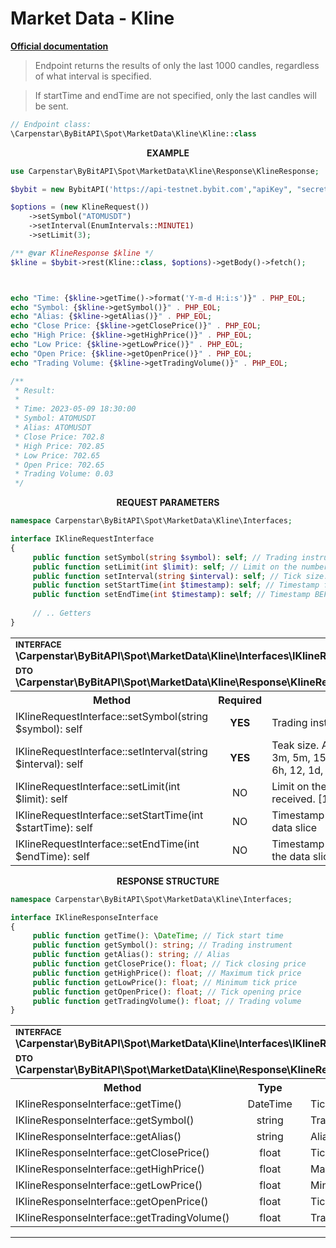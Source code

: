# Market Data - Kline
<b>[Official documentation](https://bybit-exchange.github.io/docs/spot/public/kline)</b>

> Endpoint returns the results of only the last 1000 candles, regardless of what interval is specified.

> If startTime and endTime are not specified, only the last candles will be sent.


```php
// Endpoint class:
\Carpenstar\ByBitAPI\Spot\MarketData\Kline\Kline::class
```

<p align="center" width="100%"><b>EXAMPLE</b></p>

```php
use Carpenstar\ByBitAPI\Spot\MarketData\Kline\Response\KlineResponse;

$bybit = new BybitAPI('https://api-testnet.bybit.com',"apiKey", "secret");

$options = (new KlineRequest())
    ->setSymbol("ATOMUSDT")
    ->setInterval(EnumIntervals::MINUTE1)
    ->setLimit(3);

/** @var KlineResponse $kline */
$kline = $bybit->rest(Kline::class, $options)->getBody()->fetch();



echo "Time: {$kline->getTime()->format('Y-m-d H:i:s')}" . PHP_EOL;
echo "Symbol: {$kline->getSymbol()}" . PHP_EOL;
echo "Alias: {$kline->getAlias()}" . PHP_EOL;
echo "Close Price: {$kline->getClosePrice()}" . PHP_EOL;
echo "High Price: {$kline->getHighPrice()}" . PHP_EOL;
echo "Low Price: {$kline->getLowPrice()}" . PHP_EOL;
echo "Open Price: {$kline->getOpenPrice()}" . PHP_EOL;
echo "Trading Volume: {$kline->getTradingVolume()}" . PHP_EOL;

/**
 * Result:
 *
 * Time: 2023-05-09 18:30:00
 * Symbol: ATOMUSDT
 * Alias: ATOMUSDT
 * Close Price: 702.8
 * High Price: 702.85
 * Low Price: 702.65
 * Open Price: 702.65
 * Trading Volume: 0.03
 */
```

<p align="center" width="100%"><b>REQUEST PARAMETERS</b></p>

```php
namespace Carpenstar\ByBitAPI\Spot\MarketData\Kline\Interfaces;

interface IKlineRequestInterface
{
     public function setSymbol(string $symbol): self; // Trading instrument
     public function setLimit(int $limit): self; // Limit on the number of ticks received. [1, 1000]. Default: 1000
     public function setInterval(string $interval): self; // Tick size. Available values: 1m, 3m, 5m, 15m, 30m, 1h, 2h, 4h, 6h, 12, 1d, 1w, 1M
     public function setStartTime(int $timestamp): self; // Timestamp from which we get the data slice
     public function setEndTime(int $timestamp): self; // Timestamp BEFORE which we get the data slice
    
     // .. Getters
}
```

<table style="width: 100%">
   <tr>
     <td colspan="3">
         <sup><b>INTERFACE</b></sup> <br />
         <b>\Carpenstar\ByBitAPI\Spot\MarketData\Kline\Interfaces\IKlineRequestInterface::class</b>
     </td>
   </tr>
   <tr>
     <td colspan="3">
         <sup><b>DTO</b></sup> <br />
         <b>\Carpenstar\ByBitAPI\Spot\MarketData\Kline\Response\KlineResponse::class</b>
     </td>
   </tr>
   <tr>
     <th style="width: 40%; text-align: center">Method</th>
     <th style="width: 10%; text-align: center">Required</th>
     <th style="width: 50%; text-align: center">Description</th>
   </tr>
   <tr>
     <td>IKlineRequestInterface::setSymbol(string $symbol): self</td>
     <td style="text-align: center"><b>YES</b></td>
     <td> Trading instrument</td>
   </tr>
   <tr>
     <td>IKlineRequestInterface::setInterval(string $interval): self</td>
     <td style="text-align: center"><b>YES</b></td>
     <td>
         Teak size. Available values: 1m, 3m, 5m, 15m, 30m, 1h, 2h, 4h, 6h, 12, 1d, 1w, 1M
     </td>
   </tr>
   <tr>
     <td>IKlineRequestInterface::setLimit(int $limit): self</td>
     <td style="text-align: center">NO</td>
     <td> Limit on the number of ticks received. [1, 1000]. Default: 1000 </td>
   </tr>
   <tr>
     <td>IKlineRequestInterface::setStartTime(int $startTime): self</td>
     <td style="text-align: center">NO</td>
     <td> Timestamp from which we get the data slice </td>
   </tr>
   <tr>
     <td>IKlineRequestInterface::setEndTime(int $endTime): self</td>
     <td style="text-align: center">NO</td>
     <td> Timestamp BEFORE which we get the data slice </td>
   </tr>
</table>

<p align="center" width="100%"><b>RESPONSE STRUCTURE</b></p>

```php
namespace Carpenstar\ByBitAPI\Spot\MarketData\Kline\Interfaces;

interface IKlineResponseInterface
{
     public function getTime(): \DateTime; // Tick start time
     public function getSymbol(): string; // Trading instrument
     public function getAlias(): string; // Alias
     public function getClosePrice(): float; // Tick closing price
     public function getHighPrice(): float; // Maximum tick price
     public function getLowPrice(): float; // Minimum tick price
     public function getOpenPrice(): float; // Tick opening price
     public function getTradingVolume(): float; // Trading volume
}
```

<table style="width: 100%">
   <tr>
     <td colspan="3">
         <sup><b>INTERFACE</b></sup> <br />
         <b>\Carpenstar\ByBitAPI\Spot\MarketData\Kline\Interfaces\IKlineResponseInterface::class</b>
     </td>
   </tr>
   <tr>
     <td colspan="3">
         <sup><b>DTO</b></sup> <br />
         <b>\Carpenstar\ByBitAPI\Spot\MarketData\Kline\Response\KlineResponse::class</b>
     </td>
   </tr>
   <tr>
     <th style="width: 30%; text-align: center">Method</th>
     <th style="width: 20%; text-align: center">Type</th>
     <th style="width: 50%; text-align: center">Description</th>
   </tr>
   <tr>
     <td>IKlineResponseInterface::getTime()</td>
     <td style="text-align: center">DateTime</td>
     <td> Tick start time </td>
   </tr>
   <tr>
     <td>IKlineResponseInterface::getSymbol()</td>
     <td style="text-align: center">string</td>
     <td> Trading instrument </td>
   </tr>
   <tr>
     <td>IKlineResponseInterface::getAlias()</td>
     <td style="text-align: center">string</td>
     <td> Alias </td>
   </tr>
   <tr>
     <td>IKlineResponseInterface::getClosePrice()</td>
     <td style="text-align: center">float</td>
     <td> Tick closing price </td>
   </tr>
   <tr>
     <td>IKlineResponseInterface::getHighPrice()</td>
     <td style="text-align: center">float</td>
     <td> Maximum tick price </td>
   </tr>
   <tr>
     <td>IKlineResponseInterface::getLowPrice()</td>
     <td style="text-align: center">float</td>
     <td> Minimum tick price </td>
   </tr>
   <tr>
     <td>IKlineResponseInterface::getOpenPrice()</td>
     <td style="text-align: center">float</td>
     <td> Tick opening price </td>
   </tr>
   <tr>
     <td>IKlineResponseInterface::getTradingVolume()</td>
     <td style="text-align: center">float</td>
     <td> Trading volume </td>
   </tr>
</table>

---